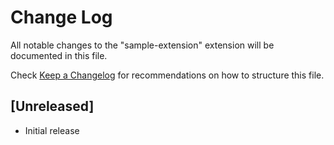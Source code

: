 # Change Log

All notable changes to the "sample-extension" extension will be documented in this file.

Check [Keep a Changelog](http://keepachangelog.com/) for recommendations on how to structure this file.

## [Unreleased]

- Initial release